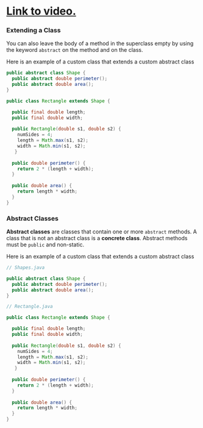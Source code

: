# [Link to video.](TODO)

### Extending a Class

You can also leave the body of a method in the superclass empty by using the keyword `abstract` on the method and on the class. 

Here is an example of a custom class that extends a custom abstract class

```java
public abstract class Shape {
  public abstract double perimeter(); 
  public abstract double area();
}
```

```java
public class Rectangle extends Shape {

  public final double length;
  public final double width;
    
  public Rectangle(double s1, double s2) {
    numSides = 4;
    length = Math.max(s1, s2);
    width = Math.min(s1, s2);
   }
    
  public double perimeter() {
    return 2 * (length + width);
  }
    
  public double area() {
    return length * width;
  }  
}
```

### Abstract Classes

**Abstract classes** are classes that contain one or more `abstract` methods. A class that is not an abstract class is a **concrete class**. Abstract methods must be `public` and non-static.

Here is an example of a custom class that extends a custom abstract class

```java
// Shapes.java

public abstract class Shape {
  public abstract double perimeter(); 
  public abstract double area();
}
```

```java
// Rectangle.java

public class Rectangle extends Shape {

  public final double length;
  public final double width;
    
  public Rectangle(double s1, double s2) {
    numSides = 4;
    length = Math.max(s1, s2);
    width = Math.min(s1, s2);
   }
    
  public double perimeter() {
    return 2 * (length + width);
  }
    
  public double area() {
    return length * width;
  }  
}
```
